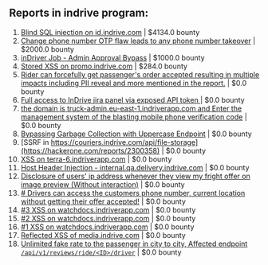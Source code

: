 ## Reports in indrive program:
1. [Blind SQL injection on id.indrive.com](https://hackerone.com/reports/2051931) | $4134.0 bounty
2. [Change phone number OTP flaw leads to any phone number takeover](https://hackerone.com/reports/2588329) | $2000.0 bounty
3. [inDriver Job - Admin Approval Bypass](https://hackerone.com/reports/1861487) | $1000.0 bounty
4. [Stored XSS on promo.indrive.com](https://hackerone.com/reports/2051085) | $284.0 bounty
5. [Rider can forcefully get passenger's order accepted resulting in multiple impacts including PII reveal  and more mentioned in the report.](https://hackerone.com/reports/1960107) | $0.0 bounty
6. [Full access to InDrive jira panel via exposed API token ](https://hackerone.com/reports/1785145) | $0.0 bounty
7. [the domain is truck-admin.eu-east-1.indriverapp.com and Enter the management system of the blasting mobile phone verification code](https://hackerone.com/reports/1991376) | $0.0 bounty
8. [Bypassing Garbage Collection with Uppercase Endpoint](https://hackerone.com/reports/2078527) | $0.0 bounty
9. [SSRF in https://couriers.indrive.com/api/file-storage](https://hackerone.com/reports/2300358) | $0.0 bounty
10. [XSS on terra-6.indriverapp.com](https://hackerone.com/reports/1969696) | $0.0 bounty
11. [Host Header Injection - internal.qa.delivery.indrive.com](https://hackerone.com/reports/2076786) | $0.0 bounty
12. [Disclosure of users' ip address whenever they view my fright offer on image preview (Without interaction)](https://hackerone.com/reports/1782467) | $0.0 bounty
13. [# Drivers can access the customers phone number, current location without getting their offer accepted!](https://hackerone.com/reports/1785079) | $0.0 bounty
14. [#3 XSS on watchdocs.indriverapp.com](https://hackerone.com/reports/2028265) | $0.0 bounty
15. [#2 XSS on watchdocs.indriverapp.com](https://hackerone.com/reports/2015074) | $0.0 bounty
16. [#1 XSS on watchdocs.indriverapp.com](https://hackerone.com/reports/2014955) | $0.0 bounty
17. [Reflected XSS of media.indrive.com](https://hackerone.com/reports/2503113) | $0.0 bounty
18. [Unlimited fake rate to the passenger in city to city, Affected endpoint `/api/v1/reviews/ride/<ID>/driver`](https://hackerone.com/reports/2125049) | $0.0 bounty